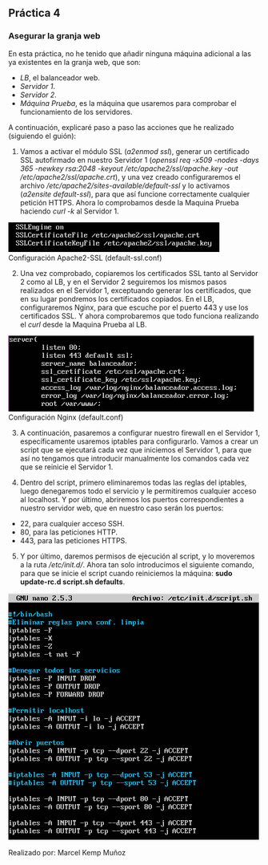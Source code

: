 ## Práctica 4
### Asegurar la granja web


En esta práctica, no he tenido que añadir ninguna máquina adicional a las ya existentes en la granja web, que son:

- *LB*, el balanceador web.
- *Servidor 1*.
- *Servidor 2*.
- *Máquina Prueba*, es la máquina que usaremos para comprobar el funcionamiento de los servidores.


A continuación, explicaré paso a paso las acciones que he realizado (siguiendo el guión):

1. Vamos a activar el módulo SSL (*a2enmod ssl*), generar un certificado SSL autofirmado en nuestro Servidor 1 (*openssl req -x509 -nodes -days 365 -newkey rsa:2048 -keyout /etc/apache2/ssl/apache.key -out /etc/apache2/ssl/apache.crt*), y una vez creado configuraremos el archivo */etc/apache2/sites-available/default-ssl* y lo activamos (*a2ensite default-ssl*), para que así funcione correctamente cualquier petición HTTPS. Ahora lo comprobamos desde la Maquina Prueba haciendo *curl -k* al Servidor 1.

![img](https://github.com/MarcelKemp/SWAP_1718_ugr/blob/master/practicas/P4/Imagenes/default_ssl.png)
Configuración Apache2-SSL (default-ssl.conf)


2. Una vez comprobado, copiaremos los certificados SSL tanto al Servidor 2 como al LB, y en el Servidor 2 seguiremos los mismos pasos realizados en el Servidor 1, exceptuando generar los certificados, que en su lugar pondremos los certificados copiados.
En el LB, configuraremos Nginx, para que escuche por el puerto 443 y use los certificados SSL. Y ahora comprobaremos que todo funciona realizando el *curl* desde la Maquina Prueba al LB.

![img](https://github.com/MarcelKemp/SWAP_1718_ugr/blob/master/practicas/P4/Imagenes/SSL_nginx.png)
Configuración Nginx (default.conf)


3. A continuación, pasaremos a configurar nuestro firewall en el Servidor 1, específicamente usaremos iptables para configurarlo. Vamos a crear un script que se ejecutará cada vez que iniciemos el Servidor 1, para que así no tengamos que introducir manualmente los comandos cada vez que se reinicie el Servidor 1. 


4. Dentro del script, primero eliminaremos todas las reglas del iptables, luego denegaremos todo el servicio y le permitiremos cualquier acceso al localhost. Y por último, abriremos los puertos correspondientes a nuestro servidor web, que en nuestro caso serán los puertos:

- 22, para cualquier acceso SSH.
- 80, para las peticiones HTTP.
- 443, para las peticiones HTTPS.

5. Y por último, daremos permisos de ejecución al script, y lo moveremos a la ruta */etc/init.d/*. Ahora tan solo introducimos el siguiente comando, para que se inicie el script cuando reiniciemos la máquina: **sudo update-rc.d script.sh defaults**.

![img](https://github.com/MarcelKemp/SWAP_1718_ugr/blob/master/practicas/P4/Imagenes/script.png)





Realizado por: Marcel Kemp Muñoz


